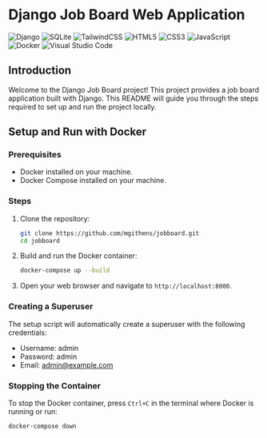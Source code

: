 # Django Job Board Web Application

![Django](https://img.shields.io/badge/django-%23092E20.svg?style=for-the-badge&logo=django&logoColor=white)
![SQLite](https://img.shields.io/badge/sqlite-%2307405e.svg?style=for-the-badge&logo=sqlite&logoColor=white)
![TailwindCSS](https://img.shields.io/badge/tailwindcss-%2338B2AC.svg?style=for-the-badge&logo=tailwind-css&logoColor=white)
![HTML5](https://img.shields.io/badge/html5-%23E34F26.svg?style=for-the-badge&logo=html5&logoColor=white)
![CSS3](https://img.shields.io/badge/css3-%231572B6.svg?style=for-the-badge&logo=css3&logoColor=white)
![JavaScript](https://img.shields.io/badge/javascript-%23323330.svg?style=for-the-badge&logo=javascript&logoColor=%23F7DF1E)
![Docker](https://img.shields.io/badge/Docker-2496ED?style=for-the-badge&logo=docker&logoColor=white)
![Visual Studio Code](https://img.shields.io/badge/Visual%20Studio%20Code-0078d7.svg?style=for-the-badge&logo=visual-studio-code&logoColor=white)

## Introduction
Welcome to the Django Job Board project! This project provides a job board application built with Django. This README will guide you through the steps required to set up and run the project locally.

## Setup and Run with Docker

### Prerequisites

- Docker installed on your machine.
- Docker Compose installed on your machine.

### Steps

1. Clone the repository:
    ```sh
    git clone https://github.com/mgithens/jobboard.git
    cd jobboard
    ```

2. Build and run the Docker container:
    ```sh
    docker-compose up --build
    ```

3. Open your web browser and navigate to `http://localhost:8000`.

### Creating a Superuser

The setup script will automatically create a superuser with the following credentials:
- Username: admin
- Password: admin
- Email: admin@example.com

### Stopping the Container

To stop the Docker container, press `Ctrl+C` in the terminal where Docker is running or run:
```sh
docker-compose down